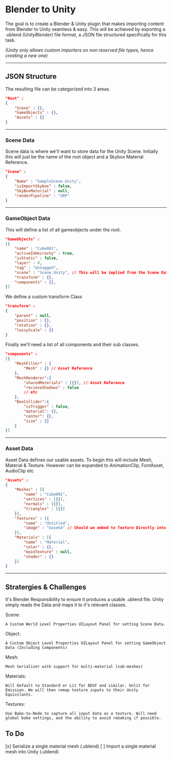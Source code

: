 # Blender to Unity

The goal is to create a Blender & Unity plugin that makes importing content from Blender to Unity seamless & easy. This will be achieved by exporting a .ublend _(UnityBlender)_ file format, a JSON file structured specifically for this task.

 _(Unity only allows custom importers on non reserved file types, hence creating a new one)_

___
 ## JSON Structure

 The resulting file can be categorized into 3 areas.

```json
"Root" :
{
    "Scene" : {},
    "GameObjects" : {},
    "Assets" : {}
}
```
___
### Scene Data

Scene data is where we'll want to store data for the Unity Scene. Initially this will just be the name
of the root object and a Skybox Material Reference.

```json
"Scene" :
{
    "Name" : "SampleScene.Unity",
    "isImportSkybox" : false,
    "SkyBoxMaterial" : null,
    "renderPipeline" : "URP"
}
```
___
### GameObject Data
This will define a list of all gameobjects under the root.

```json
"GameObjects" :
[{
    "name" : "Cube001",
    "activeInHeirachy" : true,
    "isStatic" : false,
    "layer" : 0,
    "tag" : "Untagged",
    "scene" : "Scene.Unity", // This will be implied from the Scene Data
    "transform" : {},
    "components" : {},
}]
```

We define a custom transform Class

```json
"transform" :
{
    "parent" : null,
    "position" : {}, 
    "rotation" : {},
    "lossyScale" : {}
}
```
Finally we'll need a list of all components and their sub classes.

```json
"components" :
[{
    "MeshFilter" : {
        "Mesh" : {} // Asset Reference
    },
    "MeshRenderer":{
        "sharedMaterials" : [{}], // Asset Reference
        "recieveShadows" : false
        // etc
    },
    "BoxCollider":{
        "isTrigger" : false,
        "material": {},
        "center": {},
        "size" : {}
    }
}]
```
___
### Asset Data
Asset Data defines our usable assets. To begin this will include Mesh, Material & Texture. However can be expanded to AnimationClip, FontAsset, AudioClip etc

```json
"Assets" :
{
    "Meshes" : [{
        "name" : "Cube001",
        "vertices" : [{}],
        "normals" : [{}],
        "triangles" : [{}]
    }],
    "Textures" : [{
        "name" : "Untitled",
        "image" : "base64" // Should we embed to Texture Directly into the JSON?
    }],
    "Materials" : [{
        "name" : "Material",
        "color" : {},
        "mainTexture" : null,
        "shader" : {}
    }]
}
```

___

## Stratergies & Challenges

It's Blender Responsibility to ensure it produces a usable .ublend file. Unity simply reads the Data and maps it to it's relevant classes.

Scene:
        
    A Custom World Level Properties UILayout Panel for setting Scene Data.

Object:
        
    A Custom Object Level Properties UILayout Panel for setting GameObject Data (Including Components)

Mesh:
        
    Mesh Serializer with support for multi-material (sub-meshes)

Materials:

    Will Default to Standard or Lit for BDSF and similar. Unlit for Emission. We will then remap texture inputs to their Unity Equivilants.

Textures:

    Use Bake-to-Node to capture all input data as a texture. Will need global bake settings, and the ability to avoid rebaking if possible.

## To Do

[x] Serialize a single material mesh (.ublend)
[ ] Import a single material mesh into Unity (.ublend)